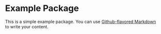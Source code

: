 # Example Package

This is a simple example package. You can use
[Github-flavored Markdown](https://github.com/MaxKryvytskyi/clean_folder/)
to write your content.